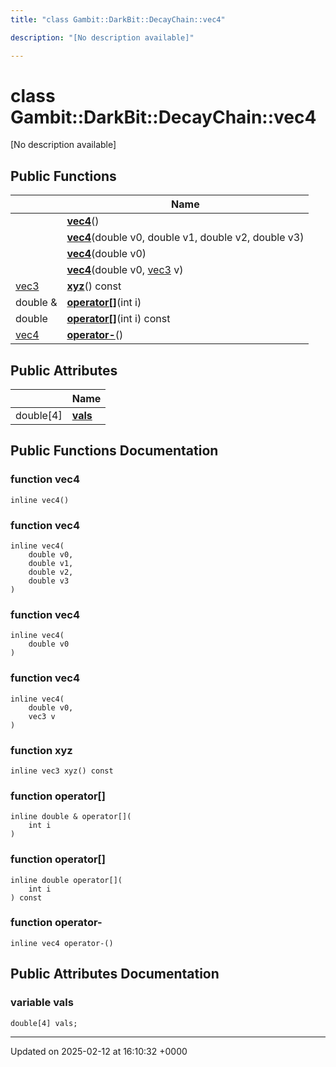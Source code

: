 ```yaml
---
title: "class Gambit::DarkBit::DecayChain::vec4"

description: "[No description available]"

---
```


# class Gambit::DarkBit::DecayChain::vec4



[No description available]

## Public Functions

|                | Name           |
| -------------- | -------------- |
| | **[vec4](/documentation/code/classes/classgambit_1_1darkbit_1_1decaychain_1_1vec4/#function-vec4)**() |
| | **[vec4](/documentation/code/classes/classgambit_1_1darkbit_1_1decaychain_1_1vec4/#function-vec4)**(double v0, double v1, double v2, double v3) |
| | **[vec4](/documentation/code/classes/classgambit_1_1darkbit_1_1decaychain_1_1vec4/#function-vec4)**(double v0) |
| | **[vec4](/documentation/code/classes/classgambit_1_1darkbit_1_1decaychain_1_1vec4/#function-vec4)**(double v0, [vec3](/documentation/code/classes/classgambit_1_1darkbit_1_1decaychain_1_1vec3/) v) |
| [vec3](/documentation/code/classes/classgambit_1_1darkbit_1_1decaychain_1_1vec3/) | **[xyz](/documentation/code/classes/classgambit_1_1darkbit_1_1decaychain_1_1vec4/#function-xyz)**() const |
| double & | **[operator[]](/documentation/code/classes/classgambit_1_1darkbit_1_1decaychain_1_1vec4/#function-operator)**(int i) |
| double | **[operator[]](/documentation/code/classes/classgambit_1_1darkbit_1_1decaychain_1_1vec4/#function-operator)**(int i) const |
| [vec4](/documentation/code/classes/classgambit_1_1darkbit_1_1decaychain_1_1vec4/) | **[operator-](/documentation/code/classes/classgambit_1_1darkbit_1_1decaychain_1_1vec4/#function-operator)**() |

## Public Attributes

|                | Name           |
| -------------- | -------------- |
| double[4] | **[vals](/documentation/code/classes/classgambit_1_1darkbit_1_1decaychain_1_1vec4/#variable-vals)**  |

## Public Functions Documentation

### function vec4

```
inline vec4()
```


### function vec4

```
inline vec4(
    double v0,
    double v1,
    double v2,
    double v3
)
```


### function vec4

```
inline vec4(
    double v0
)
```


### function vec4

```
inline vec4(
    double v0,
    vec3 v
)
```


### function xyz

```
inline vec3 xyz() const
```


### function operator[]

```
inline double & operator[](
    int i
)
```


### function operator[]

```
inline double operator[](
    int i
) const
```


### function operator-

```
inline vec4 operator-()
```


## Public Attributes Documentation

### variable vals

```
double[4] vals;
```


-------------------------------

Updated on 2025-02-12 at 16:10:32 +0000